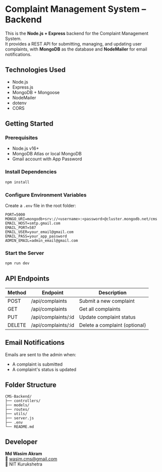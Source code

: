 # Complaint Management System – Backend

This is the **Node.js + Express** backend for the Complaint Management System.  
It provides a REST API for submitting, managing, and updating user complaints, with **MongoDB** as the database and **NodeMailer** for email notifications.

## Technologies Used

- Node.js
- Express.js
- MongoDB + Mongoose
- NodeMailer
- dotenv
- CORS

## Getting Started

### Prerequisites

- Node.js v16+
- MongoDB Atlas or local MongoDB
- Gmail account with App Password

### Install Dependencies

```bash
npm install
```

### Configure Environment Variables

Create a `.env` file in the root folder:

```env
PORT=5000
MONGO_URI=mongodb+srv://<username>:<password>@cluster.mongodb.net/cms
EMAIL_HOST=smtp.gmail.com
EMAIL_PORT=587
EMAIL_USER=your_email@gmail.com
EMAIL_PASS=your_app_password
ADMIN_EMAIL=admin_email@gmail.com
```

### Start the Server

```bash
npm run dev
```

## API Endpoints

| Method | Endpoint            | Description                   |
| ------ | ------------------- | ----------------------------- |
| POST   | /api/complaints     | Submit a new complaint        |
| GET    | /api/complaints     | Get all complaints            |
| PUT    | /api/complaints/:id | Update complaint status       |
| DELETE | /api/complaints/:id | Delete a complaint (optional) |

## Email Notifications

Emails are sent to the admin when:

- A complaint is submitted
- A complaint's status is updated

## Folder Structure

```
CMS-Backend/
├── controllers/
├── models/
├── routes/
├── utils/
├── server.js
├── .env
└── README.md
```

## Developer

**Md Wasim Akram**  
📧 wasim.cms@gmail.com  
🏫 NIT Kurukshetra
